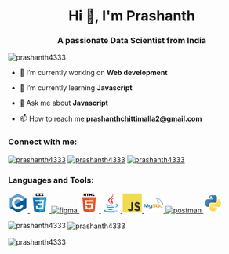 <h1 align="center">Hi 👋, I'm Prashanth</h1>
<h3 align="center">A passionate Data Scientist from India</h3>

<p align="left"> <img src="https://komarev.com/ghpvc/?username=prashanth4333&label=Profile%20views&color=0e75b6&style=flat" alt="prashanth4333" /> </p>

- 🔭 I’m currently working on **Web development**

- 🌱 I’m currently learning **Javascript**

- 💬 Ask me about **Javascript**

- 📫 How to reach me **prashanthchittimalla2@gmail.com**

<h3 align="left">Connect with me:</h3>
<p align="left">
<a href="https://linkedin.com/in/prashanth4333" target="blank"><img align="center" src="https://raw.githubusercontent.com/rahuldkjain/github-profile-readme-generator/master/src/images/icons/Social/linked-in-alt.svg" alt="prashanth4333" height="30" width="40" /></a>
<a href="https://instagram.com/prashanth4333" target="blank"><img align="center" src="https://raw.githubusercontent.com/rahuldkjain/github-profile-readme-generator/master/src/images/icons/Social/instagram.svg" alt="prashanth4333" height="30" width="40" /></a>
<a href="https://www.hackerrank.com/prashanth4333" target="blank"><img align="center" src="https://raw.githubusercontent.com/rahuldkjain/github-profile-readme-generator/master/src/images/icons/Social/hackerrank.svg" alt="prashanth4333" height="30" width="40" /></a>
</p>

<h3 align="left">Languages and Tools:</h3>
<p align="left"> <a href="https://www.cprogramming.com/" target="_blank" rel="noreferrer"> <img src="https://raw.githubusercontent.com/devicons/devicon/master/icons/c/c-original.svg" alt="c" width="40" height="40"/> </a> <a href="https://www.w3schools.com/css/" target="_blank" rel="noreferrer"> <img src="https://raw.githubusercontent.com/devicons/devicon/master/icons/css3/css3-original-wordmark.svg" alt="css3" width="40" height="40"/> </a> <a href="https://www.figma.com/" target="_blank" rel="noreferrer"> <img src="https://www.vectorlogo.zone/logos/figma/figma-icon.svg" alt="figma" width="40" height="40"/> </a> <a href="https://www.w3.org/html/" target="_blank" rel="noreferrer"> <img src="https://raw.githubusercontent.com/devicons/devicon/master/icons/html5/html5-original-wordmark.svg" alt="html5" width="40" height="40"/> </a> <a href="https://www.java.com" target="_blank" rel="noreferrer"> <img src="https://raw.githubusercontent.com/devicons/devicon/master/icons/java/java-original.svg" alt="java" width="40" height="40"/> </a> <a href="https://developer.mozilla.org/en-US/docs/Web/JavaScript" target="_blank" rel="noreferrer"> <img src="https://raw.githubusercontent.com/devicons/devicon/master/icons/javascript/javascript-original.svg" alt="javascript" width="40" height="40"/> </a> <a href="https://www.mysql.com/" target="_blank" rel="noreferrer"> <img src="https://raw.githubusercontent.com/devicons/devicon/master/icons/mysql/mysql-original-wordmark.svg" alt="mysql" width="40" height="40"/> </a> <a href="https://postman.com" target="_blank" rel="noreferrer"> <img src="https://www.vectorlogo.zone/logos/getpostman/getpostman-icon.svg" alt="postman" width="40" height="40"/> </a> <a href="https://www.python.org" target="_blank" rel="noreferrer"> <img src="https://raw.githubusercontent.com/devicons/devicon/master/icons/python/python-original.svg" alt="python" width="40" height="40"/> </a> </p>

<p><img align="left" src="https://github-readme-stats.vercel.app/api/top-langs?username=prashanth4333&show_icons=true&locale=en&layout=compact" alt="prashanth4333" /></p>

<p>&nbsp;<img align="center" src="https://github-readme-stats.vercel.app/api?username=prashanth4333&show_icons=true&locale=en" alt="prashanth4333" /></p>

<p><img align="center" src="https://github-readme-streak-stats.herokuapp.com/?user=prashanth4333&" alt="prashanth4333" /></p>
